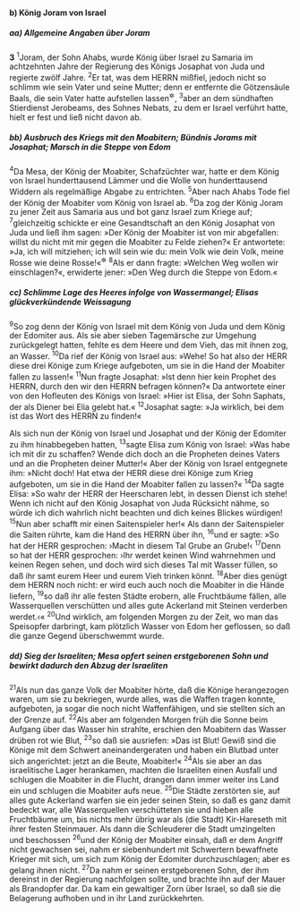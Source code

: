 #### b) König Joram von Israel

##### aa) Allgemeine Angaben über Joram

__3__
<sup>1</sup>Joram, der Sohn Ahabs, wurde König über Israel zu Samaria im achtzehnten Jahre der Regierung des Königs Josaphat von Juda und regierte zwölf Jahre.
<sup>2</sup>Er tat, was dem HERRN mißfiel, jedoch nicht so schlimm wie sein Vater und seine Mutter; denn er entfernte die Götzensäule Baals, die sein Vater hatte aufstellen lassen<sup title="vgl. 1.Kön 16,32-33">&#x2732;</sup>,
<sup>3</sup>aber an dem sündhaften Stierdienst Jerobeams, des Sohnes Nebats, zu dem er Israel verführt hatte, hielt er fest und ließ nicht davon ab.

##### bb) Ausbruch des Kriegs mit den Moabitern; Bündnis Jorams mit Josaphat; Marsch in die Steppe von Edom

<sup>4</sup>Da Mesa, der König der Moabiter, Schafzüchter war, hatte er dem König von Israel hunderttausend Lämmer und die Wolle von hunderttausend Widdern als regelmäßige Abgabe zu entrichten.
<sup>5</sup>Aber nach Ahabs Tode fiel der König der Moabiter vom König von Israel ab.
<sup>6</sup>Da zog der König Joram zu jener Zeit aus Samaria aus und bot ganz Israel zum Kriege auf;
<sup>7</sup>gleichzeitig schickte er eine Gesandtschaft an den König Josaphat von Juda und ließ ihm sagen: »Der König der Moabiter ist von mir abgefallen: willst du nicht mit mir gegen die Moabiter zu Felde ziehen?« Er antwortete: »Ja, ich will mitziehen; ich will sein wie du: mein Volk wie dein Volk, meine Rosse wie deine Rosse!«<sup title="vgl. 1.Kön 22,4">&#x2732;</sup>
<sup>8</sup>Als er dann fragte: »Welchen Weg wollen wir einschlagen?«, erwiderte jener: »Den Weg durch die Steppe von Edom.«

##### cc) Schlimme Lage des Heeres infolge von Wassermangel; Elisas glückverkündende Weissagung

<sup>9</sup>So zog denn der König von Israel mit dem König von Juda und dem König der Edomiter aus. Als sie aber sieben Tagemärsche zur Umgehung zurückgelegt hatten, fehlte es dem Heere und dem Vieh, das mit ihnen zog, an Wasser.
<sup>10</sup>Da rief der König von Israel aus: »Wehe! So hat also der HERR diese drei Könige zum Kriege aufgeboten, um sie in die Hand der Moabiter fallen zu lassen!«
<sup>11</sup>Nun fragte Josaphat: »Ist denn hier kein Prophet des HERRN, durch den wir den HERRN befragen können?« Da antwortete einer von den Hofleuten des Königs von Israel: »Hier ist Elisa, der Sohn Saphats, der als Diener bei Elia gelebt hat.«
<sup>12</sup>Josaphat sagte: »Ja wirklich, bei dem ist das Wort des HERRN zu finden!«

Als sich nun der König von Israel und Josaphat und der König der Edomiter zu ihm hinabbegeben hatten,
<sup>13</sup>sagte Elisa zum König von Israel: »Was habe ich mit dir zu schaffen? Wende dich doch an die Propheten deines Vaters und an die Propheten deiner Mutter!« Aber der König von Israel entgegnete ihm: »Nicht doch! Hat etwa der HERR diese drei Könige zum Krieg aufgeboten, um sie in die Hand der Moabiter fallen zu lassen?«
<sup>14</sup>Da sagte Elisa: »So wahr der HERR der Heerscharen lebt, in dessen Dienst ich stehe! Wenn ich nicht auf den König Josaphat von Juda Rücksicht nähme, so würde ich dich wahrlich nicht beachten und dich keines Blickes würdigen!
<sup>15</sup>Nun aber schafft mir einen Saitenspieler her!« Als dann der Saitenspieler die Saiten rührte, kam die Hand des HERRN über ihn,
<sup>16</sup>und er sagte: »So hat der HERR gesprochen: ›Macht in diesem Tal Grube an Grube!‹
<sup>17</sup>Denn so hat der HERR gesprochen: ›Ihr werdet keinen Wind wahrnehmen und keinen Regen sehen, und doch wird sich dieses Tal mit Wasser füllen, so daß ihr samt eurem Heer und eurem Vieh trinken könnt.
<sup>18</sup>Aber dies genügt dem HERRN noch nicht: er wird euch auch noch die Moabiter in die Hände liefern,
<sup>19</sup>so daß ihr alle festen Städte erobern, alle Fruchtbäume fällen, alle Wasserquellen verschütten und alles gute Ackerland mit Steinen verderben werdet.‹«
<sup>20</sup>Und wirklich, am folgenden Morgen zu der Zeit, wo man das Speisopfer darbringt, kam plötzlich Wasser von Edom her geflossen, so daß die ganze Gegend überschwemmt wurde.

##### dd) Sieg der Israeliten; Mesa opfert seinen erstgeborenen Sohn und bewirkt dadurch den Abzug der Israeliten

<sup>21</sup>Als nun das ganze Volk der Moabiter hörte, daß die Könige herangezogen waren, um sie zu bekriegen, wurde alles, was die Waffen tragen konnte, aufgeboten, ja sogar die noch nicht Waffenfähigen, und sie stellten sich an der Grenze auf.
<sup>22</sup>Als aber am folgenden Morgen früh die Sonne beim Aufgang über das Wasser hin strahlte, erschien den Moabitern das Wasser drüben rot wie Blut,
<sup>23</sup>so daß sie ausriefen: »Das ist Blut! Gewiß sind die Könige mit dem Schwert aneinandergeraten und haben ein Blutbad unter sich angerichtet: jetzt an die Beute, Moabiter!«
<sup>24</sup>Als sie aber an das israelitische Lager herankamen, machten die Israeliten einen Ausfall und schlugen die Moabiter in die Flucht, drangen dann immer weiter ins Land ein und schlugen die Moabiter aufs neue.
<sup>25</sup>Die Städte zerstörten sie, auf alles gute Ackerland warfen sie ein jeder seinen Stein, so daß es ganz damit bedeckt war, alle Wasserquellen verschütteten sie und hieben alle Fruchtbäume um, bis nichts mehr übrig war als (die Stadt) Kir-Hareseth mit ihrer festen Steinmauer. Als dann die Schleuderer die Stadt umzingelten und beschossen
<sup>26</sup>und der König der Moabiter einsah, daß er dem Angriff nicht gewachsen sei, nahm er siebenhundert mit Schwertern bewaffnete Krieger mit sich, um sich zum König der Edomiter durchzuschlagen; aber es gelang ihnen nicht.
<sup>27</sup>Da nahm er seinen erstgeborenen Sohn, der ihm dereinst in der Regierung nachfolgen sollte, und brachte ihn auf der Mauer als Brandopfer dar. Da kam ein gewaltiger Zorn über Israel, so daß sie die Belagerung aufhoben und in ihr Land zurückkehrten.